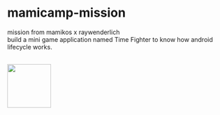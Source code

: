 # mamicamp-mission
<p>mission from mamikos x raywenderlich<br>
build a mini game application named Time Fighter to know how android lifecycle works.
<p/>
<br>
<img src="https://media.giphy.com/media/vFKqnCdLPNOKc/giphy.gif" width="100" height="100" />
